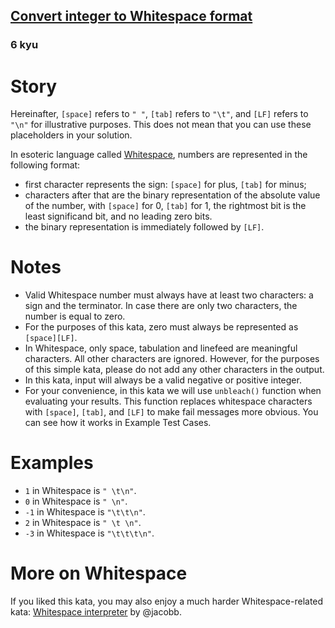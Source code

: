 <h2><a href=https://www.codewars.com/kata/55b350026cc02ac1a7000032/train/javascript target="_blank">Convert integer to Whitespace format</a></h2><h3>6 kyu</h3><h1 id="story">Story</h1><p>Hereinafter, <code>[space]</code> refers to <code>" "</code>, <code>[tab]</code> refers to <code>"\t"</code>, and <code>[LF]</code> refers to <code>"\n"</code> for illustrative purposes. This does not mean that you can use these placeholders in your solution.</p><p>In esoteric language called <a href="http://compsoc.dur.ac.uk/whitespace/" data-turbolinks="false" target="_blank">Whitespace</a>, numbers are represented in the following format:</p><ul><li>first character represents the sign: <code>[space]</code> for plus, <code>[tab]</code> for minus;</li><li>characters after that are the binary representation of the absolute value of the number, with <code>[space]</code> for 0, <code>[tab]</code> for 1, the rightmost bit is the least significand bit, and no leading zero bits.</li><li>the binary representation is immediately followed by <code>[LF]</code>.</li></ul><h1 id="notes">Notes</h1><ul><li>Valid Whitespace number must always have at least two characters: a sign and the terminator. In case there are only two characters, the number is equal to zero.</li><li>For the purposes of this kata, zero must always be represented as <code>[space][LF]</code>.</li><li>In Whitespace, only space, tabulation and linefeed are meaningful characters. All other characters are ignored. However, for the purposes of this simple kata, please do not add any other characters in the output.</li><li>In this kata, input will always be a valid negative or positive integer.</li><li>For your convenience, in this kata we will use <code>unbleach()</code> function when evaluating your results. This function replaces whitespace characters with <code>[space]</code>, <code>[tab]</code>, and <code>[LF]</code> to make fail messages more obvious. You can see how it works in Example Test Cases.</li></ul><h1 id="examples">Examples</h1><ul><li><code>1</code> in Whitespace is <code>" \t\n"</code>.</li><li><code>0</code> in Whitespace is <code>" \n"</code>.</li><li><code>-1</code> in Whitespace is <code>"\t\t\n"</code>.</li><li><code>2</code> in Whitespace is <code>" \t \n"</code>.</li><li><code>-3</code> in Whitespace is <code>"\t\t\t\n"</code>.</li></ul><h1 id="more-on-whitespace">More on Whitespace</h1><p>If you liked this kata, you may also enjoy a much harder Whitespace-related kata: <a href="http://www.codewars.com/kata/whitespace-interpreter" data-turbolinks="false" target="_blank">Whitespace interpreter</a> by @jacobb.</p>